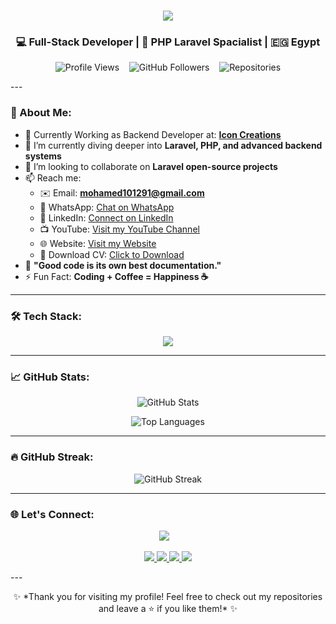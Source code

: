 <!-- Hi there 👋 -->
<h1 align="center">
  <img src="https://readme-typing-svg.herokuapp.com/?lines=Hi,+I'm+Mohamed+Adel!;A+Passionate+Backend+Developer;Always+Learning+New+Things!&center=true&size=22">
</h1>

<h3 align="center">💻 Full-Stack Developer | 🚀 PHP Laravel Spacialist | 🇪🇬 Egypt</h3>

<p align="center">
  <img src="https://komarev.com/ghpvc/?username=Mohamed-Adel-91&label=Profile%20views&color=0e75b6&style=flat" alt="Profile Views" />
  &nbsp;&nbsp;
  <img src="https://img.shields.io/github/followers/Mohamed-Adel-91?label=Followers&style=social" alt="GitHub Followers" />
  &nbsp;&nbsp;
  <img src="https://img.shields.io/badge/Repositories-🔰%2056-brightgreen" alt="Repositories" />
</p>
---

### 🚀 About Me:

- 🔭 Currently Working as Backend Developer at: **[Icon Creations](https://icon-creations.com/)**
- 🌱 I’m currently diving deeper into **Laravel, PHP, and advanced backend systems**
- 👯 I’m looking to collaborate on **Laravel open-source projects**
- 📫 Reach me:
  - ✉️ Email: **mohamed101291@gmail.com**
  - 📱 WhatsApp: [Chat on WhatsApp](https://wa.me/201067000662)
  - 💼 LinkedIn: [Connect on LinkedIn](https://www.linkedin.com/in/mohamed-adel-661131245/)
  - 📺 YouTube: [Visit my YouTube Channel](https://www.youtube.com/@MohamedAdel-91)
  - 🌐 Website: [Visit my Website](https://your-website.com)
  - 📄 Download CV: [Click to Download](https://your-website.com/path-to-your-cv.pdf)
- 🧠 **"Good code is its own best documentation."**
- ⚡ Fun Fact: **Coding + Coffee = Happiness ☕**

---


### 🛠️ Tech Stack:
<p align="center">
  <img src="https://skillicons.dev/icons?i=php,laravel,mysql,js,ts,nodejs,express,mongodb,html,css,bootstrap,jest,docker,aws,git,github,vscode" />
</p>

---

### 📈 GitHub Stats:

<p align="center">
  <img src="https://github-readme-stats.vercel.app/api?username=Mohamed-Adel-91&show_icons=true&theme=radical" alt="GitHub Stats" />
</p>

<p align="center">
  <img src="https://github-readme-stats.vercel.app/api/top-langs/?username=Mohamed-Adel-91&layout=compact&theme=radical" alt="Top Languages" />
</p>

---

### 🔥 GitHub Streak:
<p align="center">
  <img src="https://streak-stats.demolab.com?user=Mohamed-Adel-91&theme=radical&hide_border=true&border_radius=10" alt="GitHub Streak" />
</p>

---

### 🌐 Let's Connect:
<p align="center">
  <a href="https://github.com/Mohamed-Adel-91" target="_blank"><img src="https://img.shields.io/github/followers/Mohamed-Adel-91?label=Follow%20Me&style=social"></a>
  &nbsp;&nbsp;
<!--   <a href="https://www.linkedin.com/in/mohamed-adel-661131245/" target="_blank"><img src="https://img.shields.io/badge/-LinkedIn-blue?style=flat-square&logo=Linkedin&logoColor=white"></a> -->
</p>
<p align="center"> 
  <a href="mailto:mohamed101291@gmail.com">
    <img src="https://img.shields.io/badge/Email-D14836?style=for-the-badge&logo=gmail&logoColor=white">
  </a> 
  <a href="https://wa.me/201067000662">
    <img src="https://img.shields.io/badge/WhatsApp-25D366?style=for-the-badge&logo=whatsapp&logoColor=white">
  </a> 
  <a href="https://www.linkedin.com/in/mohamed-adel-661131245">
    <img src="https://img.shields.io/badge/LinkedIn-0077B5?style=for-the-badge&logo=linkedin&logoColor=white">
  </a> 
  <a href="https://www.youtube.com/@MohamedAdel-91">
    <img src="https://img.shields.io/badge/YouTube-FF0000?style=for-the-badge&logo=youtube&logoColor=white">
  </a> 
<!--   <a href="https://your-website.com">
    <img src="https://img.shields.io/badge/Website-000000?style=for-the-badge&logo=About.me&logoColor=white">
  </a>
  <a href="https://your-website.com/path-to-your-cv.pdf">
    <img src="https://img.shields.io/badge/Download_CV-FFA500?style=for-the-badge&logo=adobeacrobatreader&logoColor=white">
  </a>  -->
</p>
---

<p align="center">
  ✨ *Thank you for visiting my profile! Feel free to check out my repositories and leave a ⭐ if you like them!* ✨
</p>

